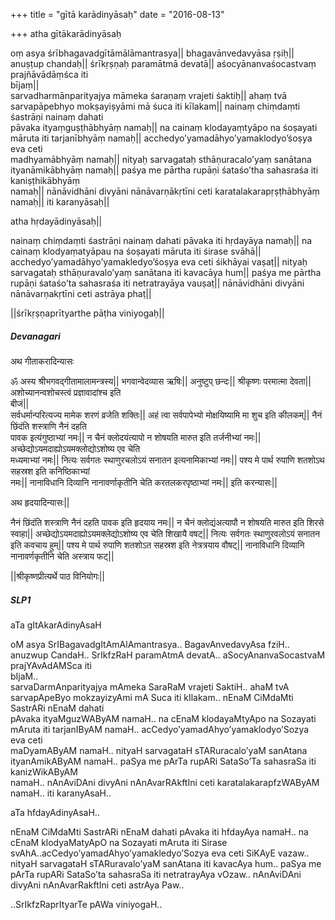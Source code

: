 +++
title = "gītā karādinyāsaḥ"
date = "2016-08-13"

+++
atha gītākarādinyāsaḥ

oṃ asya śrībhagavadgītāmālāmantrasya\|\| bhagavānvedavyāsa ṛṣiḥ\|\|
anuṣṭup chandaḥ\|\| śrīkṛṣṇaḥ paramātmā devatā\|\| aśocyānanvaśocastvaṃ
prajñāvādāṃśca iti  
bījaṃ\|\|  
sarvadharmānparityajya māmeka śaraṇaṃ vrajeti śaktiḥ\|\| ahaṃ tvā
sarvapāpebhyo mokṣayiṣyāmi mā śuca iti kīlakam\|\| nainaṃ chiṃdaṃti
śastrāṇi nainaṃ dahati  
pāvaka ityaṃguṣṭhābhyāṃ namaḥ\|\| na cainaṃ klodayaṃtyāpo na śoṣayati
māruta iti tarjanībhyāṃ namaḥ\|\| acchedyo’yamadāhyo’yamaklodyo’śoṣya
eva ceti  
madhyamābhyāṃ namaḥ\|\| nityaḥ sarvagataḥ sthāṇuracalo’yaṃ sanātana
ityanāmikābhyāṃ namaḥ\|\| paśya me pārtha rupāṇi śataśo’tha sahasraśa
iti kaniṣṭhikābhyāṃ  
namaḥ\|\| nānāvidhāni divyāni nānāvarṇākṛtīni ceti
karatalakarapṛṣṭhābhyāṃ namaḥ\|\| iti karanyāsaḥ\|\|

atha hṛdayādinyāsaḥ\|\|

nainaṃ chiṃdaṃti śastrāṇi nainaṃ dahati pāvaka iti hṛdayāya namaḥ\|\| na
cainaṃ klodyaṃatyāpau na śoṣayati māruta iti śirase svāhā\|\|
acchedyo’yamadāhyo’yamakledyo’śoṣya eva ceti śikhāyai vaṣaṭ\|\| nityaḥ
sarvagataḥ sthāṇuravalo’yaṃ sanātana iti kavacāya hum\|\| paśya me
pārtha rupāṇi śataśo’ta sahasraśa iti netratrayāya vauṣaṭ\|\|
nānāvidhāni divyāni nānāvarṇakṛtīni ceti astrāya phaṭ\|\|

\|\|śrīkṛṣṇaprītyarthe pāṭha viniyogaḥ\|\|

##### Devanagari

अथ गीताकरादिन्यासः

ॐ अस्य श्रीभगवद्गीतामालामन्त्रस्य\|\| भगवान्वेदव्यास ऋषिः\|\| अनुष्टुप्
छन्दः\|\| श्रीकृष्णः परमात्मा देवता\|\| अशोच्यानन्वशोचस्त्वं
प्रज्ञावादांश्च इति  
बीजं\|\|  
सर्वधर्मान्परित्यज्य मामेक शरणं व्रजेति शक्तिः\|\| अहं त्वा सर्वपापेभ्यो
मोक्षयिष्यामि मा शुच इति कीलकम्\|\| नैनं छिंदंति शस्त्राणि नैनं दहति  
पावक इत्यंगुष्ठाभ्यां नमः\|\| न चैनं क्लोदयंत्यापो न शोषयति मारुत इति
तर्जनीभ्यां नमः\|\| अच्छेद्योऽयमदाह्योऽयमक्लोद्योऽशोष्य एव चेति  
मध्यमाभ्यां नमः\|\| नित्यः सर्वगतः स्थाणुरचलोऽयं सनातन इत्यनामिकाभ्यां
नमः\|\| पश्य मे पार्थ रुपाणि शतशोऽथ सहस्रश इति कनिष्ठिकाभ्यां  
नमः\|\| नानाविधानि दिव्यानि नानावर्णाकृतीनि चेति करतलकरपृष्ठाभ्यां
नमः\|\| इति करन्यासः\|\|

अथ हृदयादिन्यासः\|\|

नैनं छिंदंति शस्त्राणि नैनं दहति पावक इति हृदयाय नमः\|\| न चैनं
क्लोद्यंअत्यापौ न शोषयति मारुत इति शिरसे स्वाहा\|\|
अच्छेद्योऽयमदाह्योऽयमक्लेद्योऽशोष्य एव चेति शिखायै वषट्\|\| नित्यः
सर्वगतः स्थाणुरवलोऽयं सनातन इति कवचाय हुम्\|\| पश्य मे पार्थ रुपाणि
शतशोऽत सहस्रश इति नेत्रत्रयाय वौषट्\|\| नानाविधानि दिव्यानि
नानावर्णकृतीनि चेति अस्त्राय फट्\|\|

\|\|श्रीकृष्णप्रीत्यर्थे पाठ विनियोगः\|\|

##### SLP1

aTa gItAkarAdinyAsaH

oM asya SrIBagavadgItAmAlAmantrasya.. BagavAnvedavyAsa fziH.. anuzwup
CandaH.. SrIkfzRaH paramAtmA devatA.. aSocyAnanvaSocastvaM
prajYAvAdAMSca iti  
bIjaM..  
sarvaDarmAnparityajya mAmeka SaraRaM vrajeti SaktiH.. ahaM tvA
sarvapApeByo mokzayizyAmi mA Suca iti kIlakam.. nEnaM CiMdaMti SastrARi
nEnaM dahati  
pAvaka ityaMguzWAByAM namaH.. na cEnaM klodayaMtyApo na Sozayati mAruta
iti tarjanIByAM namaH.. acCedyo’yamadAhyo’yamaklodyo’Sozya eva ceti  
maDyamAByAM namaH.. nityaH sarvagataH sTARuracalo’yaM sanAtana
ityanAmikAByAM namaH.. paSya me pArTa rupARi SataSo’Ta sahasraSa iti
kanizWikAByAM  
namaH.. nAnAviDAni divyAni nAnAvarRAkftIni ceti karatalakarapfzWAByAM
namaH.. iti karanyAsaH..

aTa hfdayAdinyAsaH..

nEnaM CiMdaMti SastrARi nEnaM dahati pAvaka iti hfdayAya namaH.. na
cEnaM klodyaMatyApO na Sozayati mAruta iti Sirase
svAhA..acCedyo’yamadAhyo’yamakledyo’Sozya eva ceti SiKAyE vazaw.. nityaH
sarvagataH sTARuravalo’yaM sanAtana iti kavacAya hum.. paSya me pArTa
rupARi SataSo’ta sahasraSa iti netratrayAya vOzaw.. nAnAviDAni divyAni
nAnAvarRakftIni ceti astrAya Paw..

..SrIkfzRaprItyarTe pAWa viniyogaH..



##### 
